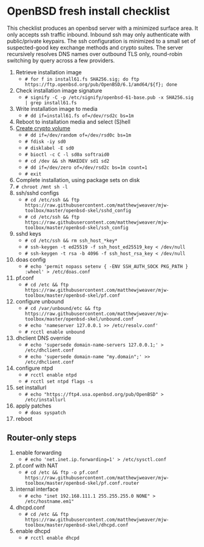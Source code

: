 # OpenBSD fresh install checklist


This checklist produces an openbsd server with a minimized surface area. It only accepts ssh traffic inbound. Inbound ssh may only authenticate with public/private keypairs. The ssh configuration is minimized to a small set of suspected-good key exchange methods and crypto suites. The server recursively resolves DNS names over outbound TLS only, round-robin switching by query across a few providers.


1. Retrieve installation image
    * `# for f in install61.fs SHA256.sig; do ftp https://ftp.openbsd.org/pub/OpenBSD/6.1/amd64/${f}; done`
1. Check installation image signature
    * `# signify -C -p /etc/signify/openbsd-61-base.pub -x SHA256.sig | grep install61.fs`
1. Write installation image to media
    * `# dd if=install61.fs of=/dev/rsd2c bs=1m`
1. Reboot to installation media and select (S)hell
1. [Create crypto volume](https://openbsd.org/faq/faq14.html#softraidFDE)
    * `# dd if=/dev/random of=/dev/rsd0c bs=1m`
    * `# fdisk -iy sd0`
    * `# disklabel -E sd0`
    * `# bioctl -c C -l sd0a softraid0`
    * `# cd /dev && sh MAKEDEV sd1 sd2`
    * `# dd if=/dev/zero of=/dev/rsd2c bs=1m count=1`
    * `# exit`
1. Complete installation, using package sets on disk
1. `# chroot /mnt sh -l`
1. ssh/sshd configs
    * `# cd /etc/ssh && ftp https://raw.githubusercontent.com/matthewjweaver/mjw-toolbox/master/openbsd-skel/sshd_config`
    * `# cd /etc/ssh && ftp https://raw.githubusercontent.com/matthewjweaver/mjw-toolbox/master/openbsd-skel/ssh_config`
1. sshd keys
    * `# cd /etc/ssh && rm ssh_host_*key*`
    * `# ssh-keygen -t ed25519 -f ssh_host_ed25519_key < /dev/null`
    * `# ssh-keygen -t rsa -b 4096 -f ssh_host_rsa_key < /dev/null`
1. doas config
    * `# echo 'permit nopass setenv { -ENV SSH_AUTH_SOCK PKG_PATH } :wheel' > /etc/doas.conf`
1. pf.conf
    * `# cd /etc && ftp https://raw.githubusercontent.com/matthewjweaver/mjw-toolbox/master/openbsd-skel/pf.conf`
1. configure unbound
    * `# cd /var/unbound/etc && ftp https://raw.githubusercontent.com/matthewjweaver/mjw-toolbox/master/openbsd-skel/unbound.conf`
    * `# echo 'nameserver 127.0.0.1 >> /etc/resolv.conf'`
    * `# rcctl enable unbound`
1. dhclient DNS override
    * `# echo 'supersede domain-name-servers 127.0.0.1;' > /etc/dhclient.conf`
    * `# echo 'supersede domain-name "my.domain";' >> /etc/dhclient.conf`
1. configure ntpd
    * `# rcctl enable ntpd`
    * `# rcctl set ntpd flags -s`
1. set installurl
    * `# echo "https://ftp4.usa.openbsd.org/pub/OpenBSD" > /etc/installurl`
1. apply patches
    * `# doas syspatch`
1. reboot


## Router-only steps

1. enable forwarding
    * `# echo 'net.inet.ip.forwarding=1' > /etc/sysctl.conf`
1. pf.conf with NAT
    * `# cd /etc && ftp -o pf.conf https://raw.githubusercontent.com/matthewjweaver/mjw-toolbox/master/openbsd-skel/pf.conf.router`
1. internal interface
    * `# echo "inet 192.168.111.1 255.255.255.0 NONE" > /etc/hostname.em1"`
1. dhcpd.conf
    * `# cd /etc && ftp https://raw.githubusercontent.com/matthewjweaver/mjw-toolbox/master/openbsd-skel/dhcpd.conf`
1. enable dhcpd
    * `# rcctl enable dhcpd`
